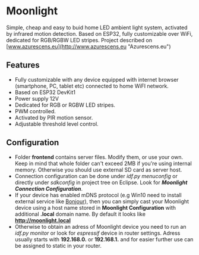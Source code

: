 # Moonlight 


Simple, cheap and easy to buid home LED ambient light system, activated by infrared motion detection. Based on ESP32, fully customizable  over WiFi, dedicated for RGB/RGBW LED stripes.
Project described on [www.azurescens.eu](http://www.azurescens.eu "Azurescens.eu")

## Features


* Fully customizable with any device equipped with internet browser (smartphone, PC, tablet etc) connected to home WiFI network. 
* Based on ESP32 DevKit1
* Power supply 12V
* Dedicated for RGB or RGBW LED stripes.
* PWM controlled.
* Activated by PIR motion sensor.
* Adjustable threshold level control.

## Configuration

 * Folder **frontend** contains server files. Modify them, or use your own. Keep in mind that whole folder can't exceed 2MB if you're using internal memory. Otherwise you should use external SD card as server host.
 * Connection configuration can be done under *idf.py menuconfig* or directly under *sdkconfig* in project tree on Eclipse. Look for ***Moonlight Connection Configuration***.
 * If your device has enabled mDNS protocol (e.g Win10 need to install external service like [Bonjour](https://support.apple.com/downloads/DL999/en_US/BonjourPSSetup.exe)), then you can simply cast your Moonlight device using a host name stored in **Moonlight Configuration** with additional **.local** domain name. By default it looks like **http://moonlight.local**
 * Otherwise to obtain an adress of Moonlight device you need to run an *idf.py monitor* or look for *espressif* device in router settings.
 Adress usually starts with **192.168.0.** or **192.168.1.** and for easier further use can be assigned to static in your router.
